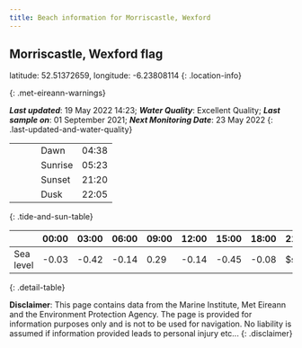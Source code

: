 ```yaml
---
title: Beach information for Morriscastle, Wexford
---
```

## Morriscastle, Wexford <span class="material-icons blue-flag" alt="This a Blue Flag beach">flag</span>

latitude: 52.51372659, longitude: -6.23808114
{: .location-info}


{: .met-eireann-warnings}

___Last updated___: 19 May 2022 14:23; ___Water Quality___: Excellent Quality;
___Last sample on___: 01 September 2021; ___Next Monitoring Date___: 23 May 2022
{: .last-updated-and-water-quality}

|   |   |   |   |   |
|---|---|---|---|---|
|   |   |   | Dawn  | 04:38 |
|   |   |   | Sunrise  | 05:23 |
|   |   |   | Sunset  | 21:20 |
|   |   |   | Dusk  | 22:05 |
{: .tide-and-sun-table}

<div></div>

| | 00:00 | 03:00 | 06:00 | 09:00 | 12:00 | 15:00 | 18:00 | 21:00 |
|---|---|---|---|---|---|---|---|---|
| Sea level | -0.03 | -0.42 | -0.14 | 0.29| -0.14 | -0.45 | -0.08 | $sl21 |
{: .detail-table}

__Disclaimer__: This page contains data from the Marine Institute,
Met Eireann and the Environment Protection Agency. The page is provided for
information purposes only and is not to be used for navigation. No liability
is assumed if information provided leads to personal injury etc...
{: .disclaimer}